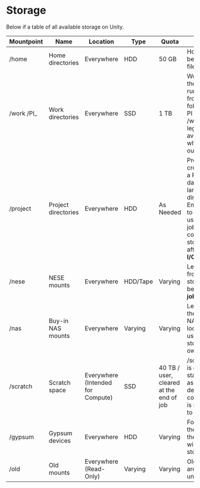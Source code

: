 # Storage

Below if a table of all available storage on Unity.

| Mountpoint | Name                | Location                          | Type     | Quota                                   | Description                                                                                                                                                                                                                                                                                                                                                                              |
| ---------- | ------------------- | --------------------------------- | -------- | --------------------------------------- | ---------------------------------------------------------------------------------------------------------------------------------------------------------------------------------------------------------------------------------------------------------------------------------------------------------------------------------------------------------------------------------------- |
| /home      | Home directories    | Everywhere                        | HDD      | 50 GB                                   | Home directories should be used only for user init files.                                                                                                                                                                                                 
| /work /PI_      | Work directories    | Everywhere                        | SSD      | 1 TB                                  | Work should be used as the primary location for running cluster jobs from. This is a shared folder for all users in the PI group. /work[username], is a legacy directory available to older users which is being phased out.
| /project  | Project directories | Everywhere                        | HDD      | As Needed                                 | Project directories are created on request from a PI. Good for large dataset storage or any larger storage that is not directly used for job I/O. Email hpc@umass.edu to request. A common use case is generating job output in /work and copying to permanent storage in /project afterwards. **Not for job I/O**                                                                                 |
| /nese      | NESE mounts         | Everywhere                        | HDD/Tape | Varying                                 | Legacy images available from the northeast storage exchange can be found here. **Not for job I/O**                                                                                                          |
| /nas       | Buy-in NAS mounts   | Everywhere                        | Varying  | Varying                                 | Legacy location where the mounts for buy-in NAS hardware are located on Unity. For users who purchased storage nodes for their own use on Unity only.                                                                                                                                                                                                                                    |
| /scratch   | Scratch space       | Everywhere (Intended for Compute) | SSD      | 40 TB / user, cleared at the end of job | /scratch/[nodeid]/[jobid] is created when a job is started. That folder is assigned to $TMP and deleted after the job is complete. This directory is not directly available to users. |
| /gypsum    | Gypsum devices      | Everywhere                        | HDD      | Varying                                 | For users migrating from the Gypsum cluster to the Unity clusters, you will find all your old storage here.                                                                                                                                                                                                                                                                              |
| /old       | Old mounts          | Everywhere (Read-Only)            | Varying  | Varying                                 | Old filesystems which are deprecated live here until they are deleted.                                                                                                                                                                                                                                                                                                                   |

